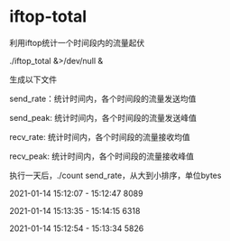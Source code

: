# iftop-total
利用iftop统计一个时间段内的流量起伏

./iftop_total &>/dev/null &

生成以下文件

send_rate：统计时间内，各个时间段的流量发送均值

send_peak: 统计时间内，各个时间段的流量发送峰值

recv_rate: 统计时间内，各个时间段的流量接收均值

recv_peak: 统计时间内，各个时间段的流量接收峰值


执行一天后，./count send_rate，从大到小排序，单位bytes

2021-01-14 15:12:07 - 15:12:47 8089

2021-01-14 15:13:35 - 15:14:15 6318

2021-01-14 15:12:54 - 15:13:34 5826  
